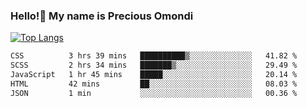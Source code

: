 ### Hello!👋 My name is Precious Omondi 

[![Top Langs](https://github-readme-stats.vercel.app/api/top-langs/?username=Presho99&langs_count=8&theme=dark)](https://github.com/Presho99/github-readme-stats)



<!--START_SECTION:waka-->

```txt
CSS          3 hrs 39 mins   ██████████▒░░░░░░░░░░░░░░   41.82 %
SCSS         2 hrs 34 mins   ███████▒░░░░░░░░░░░░░░░░░   29.49 %
JavaScript   1 hr 45 mins    █████░░░░░░░░░░░░░░░░░░░░   20.14 %
HTML         42 mins         ██░░░░░░░░░░░░░░░░░░░░░░░   08.03 %
JSON         1 min           ░░░░░░░░░░░░░░░░░░░░░░░░░   00.36 %
```

<!--END_SECTION:waka-->

